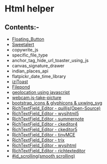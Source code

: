 # Html helper

## Contents:-

- [Floating_Button](https://github.com/abhi7745/html_helper/tree/master/Floating_Button)
- [Sweetalert](https://github.com/abhi7745/html_helper/tree/master/Sweetalert) 
- copywrite_js 
- specific_file_type
- anchor_tag_hide_url_toaster_using_js
- canvas_signature_drawer 
- indian_places_api
- flatpickr_date_time_library
- [iziToast](https://github.com/abhi7745/html_helper/tree/master/iziToast)
- [Filepond](https://github.com/abhi7745/html_helper/tree/master/Filepond)
- [geolocation using javascript](https://github.com/abhi7745/html_helper/tree/master/geolocation) 
- [webcam.js-take-picture](https://github.com/abhi7745/html_helper/tree/master/webcam.js-take-picture)
- [bootstrap_icons & glyphicons & uxwing_svg](https://github.com/abhi7745/html_helper/tree/master/bootstrap_icons&glyphicons&uxwing_svg)
- [RichTextField_Editor - quilljs(Open-Source)](https://github.com/abhi7745/html_helper/tree/master/RichTextField_Editors/quilljs)
- [RichTextField_Editor - wysihtml5](https://github.com/abhi7745/html_helper/tree/master/RichTextField_Editors/wysihtml5)
- [RichTextField_Editor - summernote](https://github.com/abhi7745/html_helper/tree/master/RichTextField_Editors/summernote)
- [RichTextField_Editor - ckeditor4](https://github.com/abhi7745/html_helper/tree/master/RichTextField_Editors/ckeditor/ckeditor4)
- [RichTextField_Editor - ckeditor5](https://github.com/abhi7745/html_helper/tree/master/RichTextField_Editors/ckeditor/ckeditor5)
- [RichTextField_Editor - tinyMCE](https://github.com/abhi7745/html_helper/tree/master/RichTextField_Editors/tinyMCE)
- [RichTextField_Editor - trix](https://github.com/abhi7745/html_helper/tree/master/RichTextField_Editors/trix)
- [RichTextField_Editor - wysihtml](https://github.com/abhi7745/html_helper/tree/master/RichTextField_Editors/wysihtml)
- [RichTextField_Editor - richtexteditor](https://github.com/abhi7745/html_helper/tree/master/RichTextField_Editors/richtexteditor)
- [#id_scrolling(smooth scrolling)](https://github.com/abhi7745/html_helper/tree/master/RichTextField_Editors/id_scrolling)